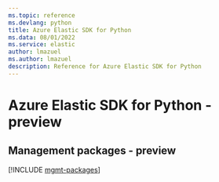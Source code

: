 ```yaml
---
ms.topic: reference
ms.devlang: python
title: Azure Elastic SDK for Python
ms.data: 08/01/2022
ms.service: elastic
author: lmazuel
ms.author: lmazuel
description: Reference for Azure Elastic SDK for Python
---
```

# Azure Elastic SDK for Python - preview

## Management packages - preview
[!INCLUDE [mgmt-packages](elastic-mgmt-index.md)]
